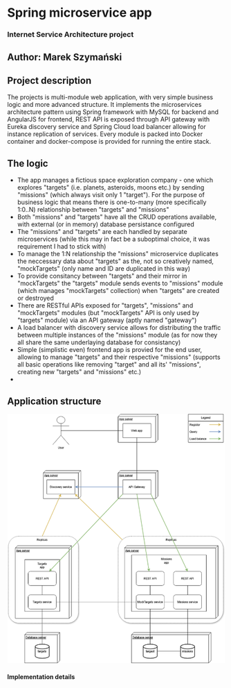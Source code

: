 # Spring microservice app
### Internet Service Architecture project
## Author: Marek Szymański


## Project description
The projects is multi-module web application, with very simple business logic and more advanced structure. It implements the microservices architecture pattern using Spring framework with MySQL for backend and AngularJS for frontend, REST API is exposed through API gateway with Eureka discovery service and Spring Cloud load balancer allowing for instance replication of services. Every module is packed into Docker container and docker-compose is provided for running the entire stack.

## The logic
- The app manages a fictious space exploration company - one which explores "targets" (i.e. planets, asteroids, moons etc.) by sending "missions" (which always visit only 1 "target"). For the purpose of business logic that means there is one-to-many (more specifically 1:0..N) relationship between "targets" and "missions"
- Both "missions" and "targets" have all the CRUD operations available, with external (or in memory) database persistance configured
- The "missions" and "targets" are each handled by separate microservices (while this may in fact be a suboptimal choice, it was requirement I had to stick with)
- To manage the 1:N relationship the "missions" microservice duplicates the neccessary data about "targets" as the, not so creatively named, "mockTargets" (only name and ID are duplicated in this way)
- To provide consitancy between "targets" and their mirror in "mockTargets" the "targets" module sends events to "missions" module (which manages "mockTargets" collection) when "targets" are created or destroyed
- There are RESTful APIs exposed for "targets", "missions" and "mockTargets" modules (but "mockTargets" API is only used by "targets" module) via an API gateway (aptly named "gateway")
- A load balancer with discovery service allows for distributing the traffic between multiple instances of the "missions" module (as for now they all share the same underlaying database for consistancy)
- Simple (simplistic even) frontend app is provied for the end user, allowing to manage "targets" and their respective "missions" (supports all basic operations like removing "target" and all its' "missions", creating new "targets" and "missions" etc.)
- 

## Application structure
![Alt text](./resources/app_schema.png)

#### Implementation details

